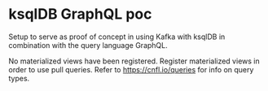 # ksqlDB GraphQL poc

Setup to serve as proof of concept in using Kafka with ksqlDB in combination with the query language GraphQL.

No materialized views have been registered. Register materialized views in order to use pull queries. Refer to https://cnfl.io/queries for info on query types.